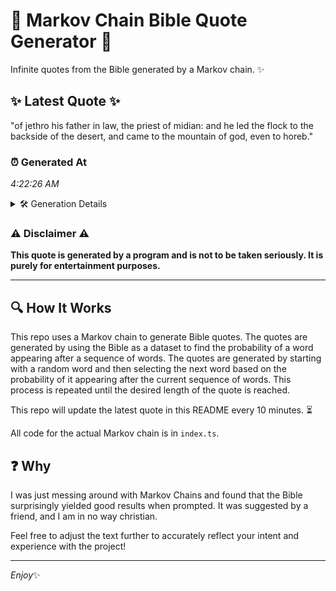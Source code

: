 # 📖 Markov Chain Bible Quote Generator 📖

Infinite quotes from the Bible generated by a Markov chain. ✨

## ✨ Latest Quote ✨
"of jethro his father in law, the priest of midian: and he led the flock to the backside of the desert, and came to the mountain of god, even to horeb."

### ⏰ Generated At
*4:22:26 AM*

<details>
    <summary>🛠️ Generation Details</summary>
    <p>
        <strong>🌱 Seed:</strong> of<br>
        <strong>🔄 Iterations:</strong> 30<br>
        <strong>📜 Context History:</strong><br>[ of ]: jethro<br>[ of, jethro ]: his<br>[ of, jethro, his ]: father<br>[ of, jethro, his, father ]: in<br>[ of, jethro, his, father, in ]: law,<br>[ of, jethro, his, father, in, law, ]: the<br>[ jethro, his, father, in, law,, the ]: priest<br>[ his, father, in, law,, the, priest ]: of<br>[ father, in, law,, the, priest, of ]: midian:<br>[ in, law,, the, priest, of, midian: ]: and<br>[ law,, the, priest, of, midian:, and ]: he<br>[ the, priest, of, midian:, and, he ]: led<br>[ priest, of, midian:, and, he, led ]: the<br>[ of, midian:, and, he, led, the ]: flock<br>[ midian:, and, he, led, the, flock ]: to<br>[ and, he, led, the, flock, to ]: the<br>[ he, led, the, flock, to, the ]: backside<br>[ led, the, flock, to, the, backside ]: of<br>[ the, flock, to, the, backside, of ]: the<br>[ flock, to, the, backside, of, the ]: desert,<br>[ to, the, backside, of, the, desert, ]: and<br>[ the, backside, of, the, desert,, and ]: came<br>[ backside, of, the, desert,, and, came ]: to<br>[ of, the, desert,, and, came, to ]: the<br>[ the, desert,, and, came, to, the ]: mountain<br>[ desert,, and, came, to, the, mountain ]: of<br>[ and, came, to, the, mountain, of ]: god,<br>[ came, to, the, mountain, of, god, ]: even<br>[ to, the, mountain, of, god,, even ]: to<br>[ the, mountain, of, god,, even, to ]: horeb.<br>
    </p>
</details>

### ⚠️ Disclaimer ⚠️
**This quote is generated by a program and is not to be taken seriously. It is purely for entertainment purposes.**

---

## 🔍 How It Works

This repo uses a Markov chain to generate Bible quotes. The quotes are generated by using the Bible as a dataset to find the probability of a word appearing after a sequence of words. The quotes are generated by starting with a random word and then selecting the next word based on the probability of it appearing after the current sequence of words. This process is repeated until the desired length of the quote is reached.

This repo will update the latest quote in this README every 10 minutes. ⏳

All code for the actual Markov chain is in `index.ts`.

## ❓ Why

I was just messing around with Markov Chains and found that the Bible surprisingly yielded good results when prompted. 
It was suggested by a friend, and I am in no way christian.

Feel free to adjust the text further to accurately reflect your intent and experience with the project!

---

*Enjoy*✨

